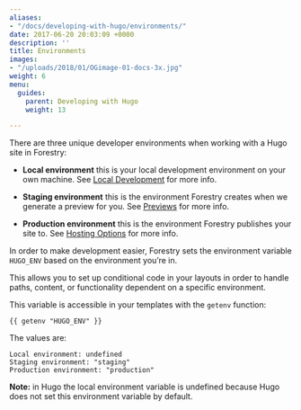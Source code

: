 ```yaml
---
aliases:
- "/docs/developing-with-hugo/environments/"
date: 2017-06-20 20:03:09 +0000
description: ''
title: Environments
images:
- "/uploads/2018/01/OGimage-01-docs-3x.jpg"
weight: 6
menu:
  guides:
    parent: Developing with Hugo
    weight: 13

---
```

There are three unique developer environments when working with a Hugo site in Forestry:

* **Local environment** this is your local development environment on your own machine. See [Local Development](/docs/guides/developing-with-hugo/local-development) for more info.

* **Staging environment** this is the environment Forestry creates when we generate a preview for you. See [Previews](/docs/editing/previews) for more info.

* **Production environment** this is the environment Forestry publishes your site to. See [Hosting Options](/docs/hosting) for more info.

In order to make development easier, Forestry sets the environment variable `HUGO_ENV` based on the environment you’re in.

This allows you to set up conditional code in your layouts in order to handle paths, content, or functionality dependent on a specific environment.

This variable is accessible in your templates with the `getenv` function:

`{{ getenv "HUGO_ENV" }}`

The values are:

```
Local environment: undefined
Staging environment: "staging"
Production environment: "production"
``` 

**Note:** in Hugo the local environment variable is undefined because Hugo does not set this environment variable by default.
